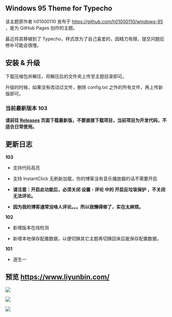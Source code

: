 ## Windows 95 Theme for Typecho

该主题原作者 h01000110 发布于 https://github.com/h01000110/windows-95 ，是为 GitHub Pages 创作的主题。

最近将其移植到了 Typecho，样式改为了自己喜爱的，因精力有限，提交问题后修补可能会很慢。

## 安装 & 升级

下载压缩包并解压，将解压后的文件夹上传至主题目录即可。

升级的时候，如果没有改动过文件，删除 config.txt 之外的所有文件，再上传新版即可。

### 当前最新版本 103

**请前往 [Releases](https://github.com/vitoland/Windows-95-Theme-for-Typecho/releases) 页面下载最新版，不要直接下载项目，当前项目为开发代码，不适合日常使用。**

## 更新日志

**103**

- 支持代码高亮

- 支持 InstantClick 无刷新加载，你的博客没有音乐播放器的话不需要开启

- **请注意：开启此功能后，必须关闭 设置 - 评论 中的 开启反垃圾保护 ，不关闭无法评论。**

- **因为我的博客通常没啥人评论。。。所以我懒得修了，实在太麻烦。**

**102**

- 新增版本在线检测

- 新增本地保存配置数据，以便切换其它主题再切换回来后能保存配置数据。

**101**

- 道生一

## 预览 https://www.liyunbin.com/

![](https://raw.githubusercontent.com/vitoland/Windows-95-Theme-for-Typecho/master/screenshot.png)

![](https://raw.githubusercontent.com/vitoland/Windows-95-Theme-for-Typecho/master/2.png)

![](https://raw.githubusercontent.com/vitoland/Windows-95-Theme-for-Typecho/master/3.png)
